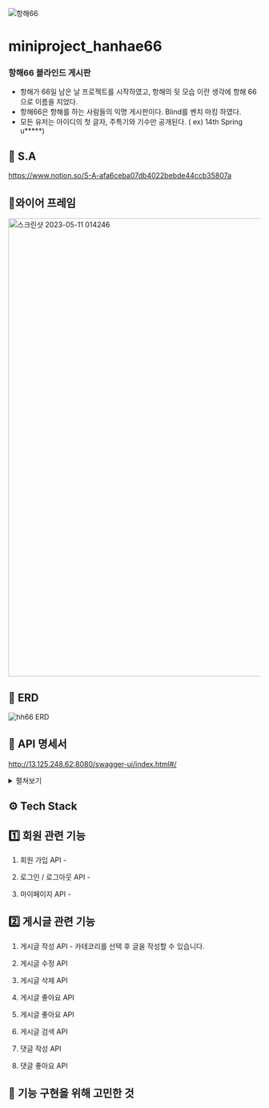 
![항해66](https://github.com/seunghee58/miniproject_hanhae66/assets/129656095/7893b3ae-5d9e-4f26-8f1e-e6802da9597e)

# miniproject_hanhae66
### 항해66 블라인드 게시판
  - 항해가 66일 남은 날 프로젝트를 시작하였고, 항해의 뒷 모습 이란 생각에 항해 66으로 이름을 지었다.
  - 항해66은 항해를 하는 사람들의 익명 게시판이다. Blind를 벤치 마킹 하였다. 
  - 모든 유저는 아이디의 첫 글자, 주특기와 기수만 공개된다.  ( ex) 14th Spring u*****)

## 📃 S.A
https://www.notion.so/S-A-afa6ceba07db4022bebde44ccb35807a

## 📜와이어 프레임

<img width="913" alt="스크린샷 2023-05-11 014246" src="https://github.com/seunghee58/miniproject_hanhae66/assets/129656095/b30b6beb-c5e0-4635-b1ab-7bc7847a0d3a">

## 📰 ERD

![hh66 ERD](https://github.com/seunghee58/miniproject_hanhae66/assets/129656095/a5a8e351-6365-43c1-bede-76a5bc01670f)


## 📖 API 명세서
http://13.125.248.62:8080/swagger-ui/index.html#/
<details>
  <summary> 펼쳐보기 </summary>
<img width="964" alt="hh66 API 명세서" src="https://github.com/seunghee58/miniproject_hanhae66/assets/129656095/719cd245-0070-4e8d-9870-8fb55d2f5265">
</details>

## ⚙️ Tech Stack

## 1️⃣ 회원 관련 기능
  1. 회원 가입 API
    - 
    
  2. 로그인 / 로그아웃 API
    - 

  3. 마이페이지 API
    - 
  
## 2️⃣ 게시글 관련 기능
  1. 게시글 작성 API
    - 카테코리를 선택 후 글을 작성할 수 있습니다.
  
  2. 게시글 수정 API
    
  3. 게시글 삭제 API
    
  4. 게시글 좋아요 API
    
  5. 게시글 좋아요 API
  
  6. 게시글 검색 API
  
  7. 댓글 작성 API

  8. 댓글 좋아요 API

## 🚩 기능 구현을 위해 고민한 것
  
